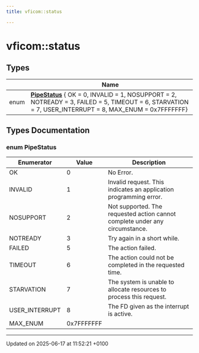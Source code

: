 ```yaml
---
title: vficom::status

---
```


# vficom::status



## Types

|                | Name           |
| -------------- | -------------- |
| enum| **[PipeStatus](namespacevficom_1_1status.md#enum-pipestatus)** { OK = 0, INVALID = 1, NOSUPPORT = 2, NOTREADY = 3, FAILED = 5, TIMEOUT = 6, STARVATION = 7, USER_INTERRUPT = 8, MAX_ENUM = 0x7FFFFFFF} |

## Types Documentation

### enum PipeStatus

| Enumerator | Value | Description |
| ---------- | ----- | ----------- |
| OK | 0| No Error.   |
| INVALID | 1| Invalid request. This indicates an application programming error.   |
| NOSUPPORT | 2| Not supported. The requested action cannot complete under any circumstance.   |
| NOTREADY | 3| Try again in a short while.   |
| FAILED | 5| The action failed.   |
| TIMEOUT | 6| The action could not be completed in the requested time.   |
| STARVATION | 7| The system is unable to allocate resources to process this request.   |
| USER_INTERRUPT | 8| The FD given as the interrupt is active.   |
| MAX_ENUM | 0x7FFFFFFF|   |









-------------------------------

Updated on 2025-06-17 at 11:52:21 +0100